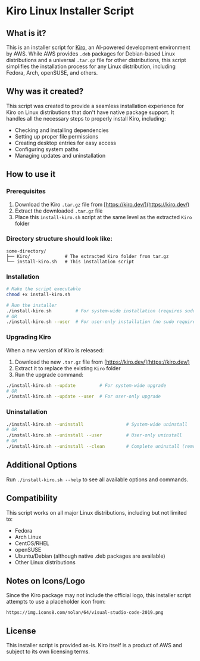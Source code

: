 # Kiro Linux Installer Script

## What is it?

This is an installer script for [Kiro](https://kiro.dev/), an AI-powered development environment by AWS. While AWS provides `.deb` packages for Debian-based Linux distributions and a universal `.tar.gz` file for other distributions, this script simplifies the installation process for any Linux distribution, including Fedora, Arch, openSUSE, and others.

## Why was it created?

This script was created to provide a seamless installation experience for Kiro on Linux distributions that don't have native package support. It handles all the necessary steps to properly install Kiro, including:

- Checking and installing dependencies
- Setting up proper file permissions
- Creating desktop entries for easy access
- Configuring system paths
- Managing updates and uninstallation

## How to use it

### Prerequisites

1. Download the Kiro `.tar.gz` file from [https://kiro.dev/](https://kiro.dev/)
2. Extract the downloaded `.tar.gz` file
3. Place this `install-kiro.sh` script at the same level as the extracted `Kiro` folder

### Directory structure should look like:

```
some-directory/
├── Kiro/             # The extracted Kiro folder from tar.gz
└── install-kiro.sh   # This installation script
```

### Installation

```bash
# Make the script executable
chmod +x install-kiro.sh

# Run the installer
./install-kiro.sh         # For system-wide installation (requires sudo/root privileges)
# OR
./install-kiro.sh --user  # For user-only installation (no sudo required)
```

### Upgrading Kiro

When a new version of Kiro is released:

1. Download the new `.tar.gz` file from [https://kiro.dev/](https://kiro.dev/)
2. Extract it to replace the existing `Kiro` folder
3. Run the upgrade command:

```bash
./install-kiro.sh --update         # For system-wide upgrade
# OR
./install-kiro.sh --update --user  # For user-only upgrade
```

### Uninstallation

```bash
./install-kiro.sh --uninstall                # System-wide uninstall
# OR
./install-kiro.sh --uninstall --user         # User-only uninstall
# OR
./install-kiro.sh --uninstall --clean        # Complete uninstall (removes all data)
```

## Additional Options

Run `./install-kiro.sh --help` to see all available options and commands.

## Compatibility

This script works on all major Linux distributions, including but not limited to:
- Fedora
- Arch Linux
- CentOS/RHEL
- openSUSE
- Ubuntu/Debian (although native .deb packages are available)
- Other Linux distributions

## Notes on Icons/Logo

Since the Kiro package may not include the official logo, this installer script attempts to use a placeholder icon from:
```
https://img.icons8.com/nolan/64/visual-studio-code-2019.png
```

## License

This installer script is provided as-is. Kiro itself is a product of AWS and subject to its own licensing terms.
